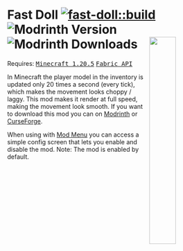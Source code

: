 # Fast Doll [![fast-doll::build](https://github.com/Basicprogrammer10/minecraft-mods/actions/workflows/fast-doll.yml/badge.svg)](https://github.com/Basicprogrammer10/minecraft-mods/actions/workflows/fast-doll.yml) ![Modrinth Version](https://img.shields.io/modrinth/v/OjbSENEi) ![Modrinth Downloads](https://img.shields.io/modrinth/dt/OjbSENEi) <img align="right" width="35%" src="https://user-images.githubusercontent.com/50306817/226475507-20d3d22d-da91-4b43-a525-95ed2b507014.png" />
Requires: <kbd>[Minecraft 1.20.5](https://minecraft.wiki/w/Java_Edition_1.20.5)</kbd> <kbd>[Fabric API](https://modrinth.com/mod/fabric-api)</kbd>

In Minecraft the player model in the inventory is updated only 20 times a second (every tick), which makes the movement looks choppy / laggy.
This mod makes it render at full speed, making the movement look smooth.
If you want to download this mod you can on [Modrinth](https://modrinth.com/mod/fastdoll) or [CurseForge](https://www.curseforge.com/minecraft/mc-mods/fast-doll).

When using with [Mod Menu](https://modrinth.com/mod/modmenu) you can access a simple config screen that lets you enable and disable the mod.
Note: The mod is enabled by default.